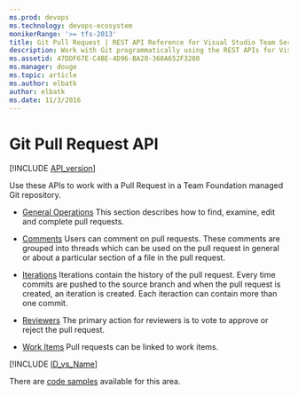 ```yaml
---
ms.prod: devops
ms.technology: devops-ecosystem
monikerRange: '>= tfs-2013'
title: Git Pull Request | REST API Reference for Visual Studio Team Services and Team Foundation Server
description: Work with Git programmatically using the REST APIs for Visual Studio Team Services and Team Foundation Server.
ms.assetid: 47DDF67E-C4BE-4D96-BA20-360A652F3280
ms.manager: douge
ms.topic: article
ms.author: elbatk
author: elbatk
ms.date: 11/3/2016
---
```


# Git Pull Request API
[!INCLUDE [API_version](../../_data/version3-preview.md)]


Use these APIs to work with a Pull Request in a Team Foundation managed Git repository.

* [General Operations](./pull-requests.md)
This section describes how to find, examine, edit and complete pull requests.

* [Comments](./threads.md)
Users can comment on pull requests.  These comments are grouped into threads which can be used on the pull request in general or about a particular section of a file in the pull request.

* [Iterations](./iterations.md)
Iterations contain the history of the pull request.  Every time commits are pushed to the source branch and when the pull request is created, an iteration is created.  Each iteraction can contain more than one commit.

* [Reviewers](./reviewers.md)
The primary action for reviewers is to vote to approve or reject the pull request.

* [Work Items](./work-items.md)
Pull requests can be linked to work items.

[!INCLUDE [ID_vs_Name](../_data/id_or_name.md)]

There are [code samples](https://github.com/Microsoft/vsts-dotnet-samples/blob/master/ClientLibrary/Snippets/Microsoft.TeamServices.Samples.Client/Git/PullRequestsSample.cs) available for this area.
